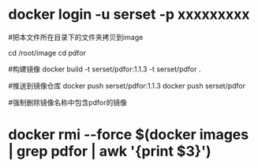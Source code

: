 
# docker login -u serset -p xxxxxxxxx

#把本文件所在目录下的文件夹拷贝到image 

cd /root/image
cd pdfor

#构建镜像
docker build -t serset/pdfor:1.1.3 -t serset/pdfor . 
 
#推送到镜像仓库
docker push serset/pdfor:1.1.3
docker push serset/pdfor
 




#强制删除镜像名称中包含pdfor的镜像
# docker rmi --force $(docker images | grep pdfor | awk '{print $3}')

